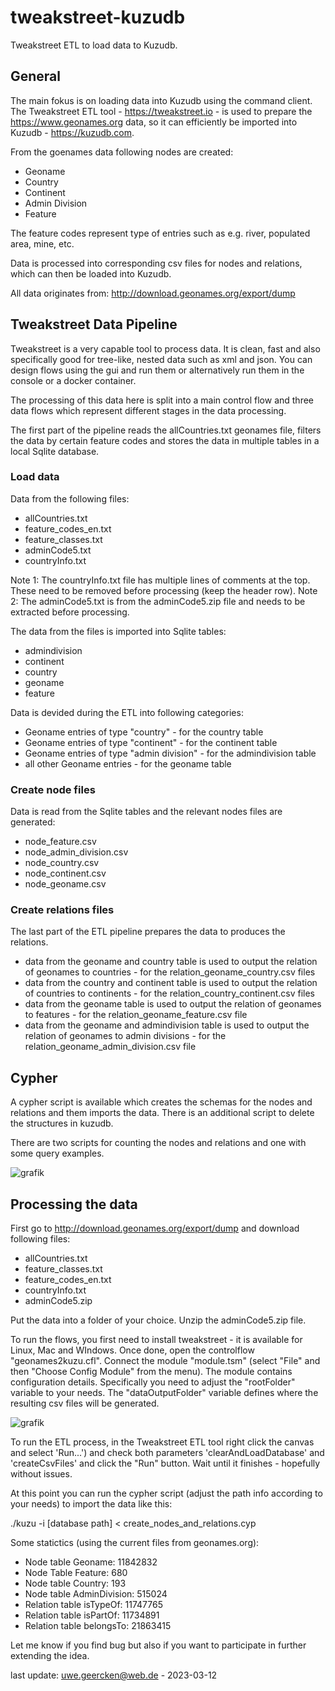 # tweakstreet-kuzudb
Tweakstreet ETL to load data to Kuzudb.

## General
The main fokus is on loading data into Kuzudb using the command client. The Tweakstreet ETL tool - https://tweakstreet.io - is used to prepare the https://www.geonames.org data, so it can efficiently be imported into Kuzudb - https://kuzudb.com.

From the goenames data following nodes are created:
- Geoname
- Country
- Continent
- Admin Division
- Feature

The feature codes represent type of entries such as e.g. river, populated area, mine, etc.

Data is processed into corresponding csv files for nodes and relations, which can then be loaded into Kuzudb.

All data originates from: http://download.geonames.org/export/dump

## Tweakstreet Data Pipeline
Tweakstreet is a very capable tool to process data. It is clean, fast and also specifically good for tree-like, nested data such as xml and json. You can design flows using the gui and run them or alternatively run them in the console or a docker container.

The processing of this data here is split into a main control flow and three data flows which represent different stages in the data processing.

The first part of the pipeline reads the allCountries.txt geonames file, filters the data by certain feature codes and stores the data in multiple tables in a local Sqlite database.

### Load data
Data from the following files:
- allCountries.txt
- feature_codes_en.txt
- feature_classes.txt
- adminCode5.txt
- countryInfo.txt

Note 1: The countryInfo.txt file has multiple lines of comments at the top. These need to be removed before processing (keep the header row).
Note 2: The adminCode5.txt is from the adminCode5.zip file and needs to be extracted before processing.

The data from the files is imported into Sqlite tables:
- admindivision
- continent
- country
- geoname
- feature

Data is devided during the ETL into following categories:
- Geoname entries of type "country" - for the country table
- Geoname entries of type "continent" - for the continent table
- Geoname entries of type "admin division" - for the admindivision table
- all other Geoname entries - for the geoname table

### Create node files
Data is read from the Sqlite tables and the relevant nodes files are generated:
- node_feature.csv
- node_admin_division.csv
- node_country.csv
- node_continent.csv
- node_geoname.csv

### Create relations files
The last part of the ETL pipeline prepares the data to produces the relations.
- data from the geoname and country table is used to output the relation of geonames to countries - for the relation_geoname_country.csv files
- data from the country and continent table is used to output the relation of countries to continents - for the relation_country_continent.csv files
- data from the geoname table is used to output the relation of geonames to features - for the relation_geoname_feature.csv file
- data from the geoname and admindivision table is used to output the relation of geonames to admin divisions - for the relation_geoname_admin_division.csv file

## Cypher
A cypher script is available which creates the schemas for the nodes and relations and them imports the data. There is an additional script to delete the structures in kuzudb.

There are two scripts for counting the nodes and relations and one with some query examples.

![grafik](https://user-images.githubusercontent.com/6207140/222886182-171b3715-64fb-4a0c-b92e-76cae5a75d43.png)

## Processing the data
First go to http://download.geonames.org/export/dump and download following files:
- allCountries.txt
- feature_classes.txt
- feature_codes_en.txt
- countryInfo.txt
- adminCode5.zip

Put the data into a folder of your choice. Unzip the adminCode5.zip file.

To run the flows, you first need to install tweakstreet - it is available for Linux, Mac and WIndows. Once done, open the controlflow "geonames2kuzu.cfl". Connect the module "module.tsm" (select "File" and then "Choose Config Module" from the menu). The module contains configuration details. Specifically you need to adjust the "rootFolder" variable to your needs. The "dataOutputFolder" variable defines where the resulting csv files will be generated.

![grafik](https://user-images.githubusercontent.com/6207140/222886105-5033ec86-59f6-41ef-a1eb-d4010a10d161.png)

To run the ETL process, in the Tweakstreet ETL tool right click the canvas and select 'Run...') and check both parameters 'clearAndLoadDatabase' and 'createCsvFiles' and click the "Run" button. Wait until it finishes - hopefully without issues.

At this point you can run the cypher script (adjust the path info according to your needs) to import the data like this:

./kuzu -i [database path] < create_nodes_and_relations.cyp

Some statictics (using the current files from geonames.org):
- Node table Geoname: 11842832
- Node Table Feature: 680
- Node table Country: 193
- Node table AdminDivision: 515024
- Relation table isTypeOf: 11747765
- Relation table isPartOf: 11734891
- Relation table belongsTo: 21863415

Let me know if you find bug but also if you want to participate in further extending the idea.

last update: uwe.geercken@web.de - 2023-03-12
